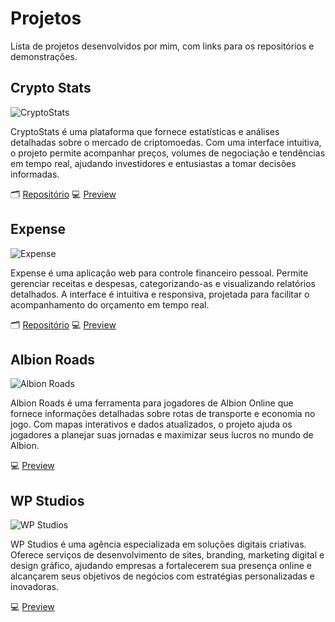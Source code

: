 # Projetos

Lista de projetos desenvolvidos por mim, com links para os repositórios e demonstrações.

## Crypto Stats

![CryptoStats](/crypto-stats.png)

CryptoStats é uma plataforma que fornece estatísticas e análises detalhadas sobre o mercado de criptomoedas. Com uma interface intuitiva, o projeto permite acompanhar preços, volumes de negociação e tendências em tempo real, ajudando investidores e entusiastas a tomar decisões informadas.

🗂️ [Repositório](https://github.com/wesleyara/crypto-stats) 💻 [Preview](https://cryptostats.wesleyaraujo.dev/)

## Expense

![Expense](/expense.png)

Expense é uma aplicação web para controle financeiro pessoal. Permite gerenciar receitas e despesas, categorizando-as e visualizando relatórios detalhados. A interface é intuitiva e responsiva, projetada para facilitar o acompanhamento do orçamento em tempo real.

🗂️ [Repositório](https://github.com/wesleyara/expense) 💻 [Preview](https://expense.wesleyaraujo.dev/)

## Albion Roads

![Albion Roads](/albion-roads.png)

Albion Roads é uma ferramenta para jogadores de Albion Online que fornece informações detalhadas sobre rotas de transporte e economia no jogo. Com mapas interativos e dados atualizados, o projeto ajuda os jogadores a planejar suas jornadas e maximizar seus lucros no mundo de Albion.

💻 [Preview](https://albion-roads.vercel.app/)

## WP Studios

![WP Studios](/wp-studios.png)

WP Studios é uma agência especializada em soluções digitais criativas. Oferece serviços de desenvolvimento de sites, branding, marketing digital e design gráfico, ajudando empresas a fortalecerem sua presença online e alcançarem seus objetivos de negócios com estratégias personalizadas e inovadoras.

💻 [Preview](https://wpstudios.com.br/)




